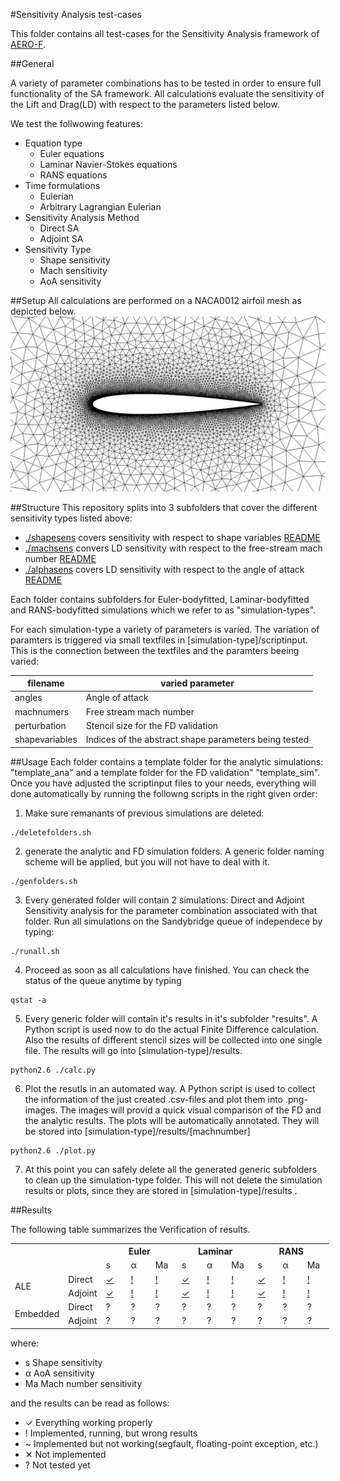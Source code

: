 #Sensitivity Analysis test-cases

This folder contains all test-cases for the Sensitivity Analysis framework of [AERO-F](http://frg.bitbucket.org/aero-f/index.html).


##General

A variety of parameter combinations has to be tested in order to ensure full functionality of the SA framework.
All calculations evaluate the sensitivity of the Lift and Drag(LD) with respect to the parameters listed below.

We test the follwowing features:

- Equation type
   - Euler equations
   - Laminar Navier-Stokes equations
   - RANS equations
- Time formulations
  - Eulerian
  - Arbitrary Lagrangian Eulerian
- Sensitivity Analysis Method
  - Direct SA
  - Adjoint SA
- Sensitivity Type
  - Shape sensitivity
  - Mach sensitivity
  - AoA sensitivity

##Setup
All calculations are performed on a NACA0012 airfoil mesh as depicted below.
![NACA0012](doc/mesh.png)

##Structure
This repository splits into 3 subfolders that cover the different sensitivity types listed above:
- [./shapesens](shapesens) covers sensitivity with respect to shape variables [README](./shapesens/README.md)
- [./machsens](machsens) convers LD sensitivity with respect to the free-stream mach number [README](./machsens/README.md)
- [./alphasens](alphasens) covers LD sensitivity with respect to the angle of attack [README](./alphasens/README.md)

Each folder contains subfolders for Euler-bodyfitted, Laminar-bodyfitted and RANS-bodyfitted simulations which we refer to as "simulation-types".

For each simulation-type a variety of parameters is varied. The variation of paramters is triggered via small textfiles in [simulation-type]/scriptinput.
This is the connection between the textfiles and the paramters beeing varied:

| filename | varied parameter |
|----------------|---------|
| angles | Angle of attack |
| machnumers | Free stream mach number |
| perturbation | Stencil size for the FD validation |
| shapevariables | Indices of the abstract shape parameters being tested |

##Usage
Each folder contains a template folder for the analytic simulations: "template_ana" and a template folder for the FD validation" "template_sim". Once you have adjusted the scriptinput files to your needs, everything will done automatically by running the followng scripts in the right given order:

1) Make sure remanants of previous simulations are deleted:
```{r, engine='bash', count_lines}
./deletefolders.sh
```
2) generate the analytic and FD simulation folders. A generic folder naming scheme will be applied, but you will not have to deal with it.
```{r, engine='bash', count_lines}
./genfolders.sh
```
3) Every generated folder will contain 2 simulations: Direct and Adjoint Sensitivity analysis for the parameter combination associated with that folder. Run all simulations on the Sandybridge queue of independece by typing:
```{r, engine='bash', count_lines}
./runall.sh
```
4) Proceed as soon as all calculations have finished. You can check the status of the queue anytime by typing
```{r, engine='bash', count_lines}
qstat -a
```
5) Every generic folder will contain it's results in it's subfolder "results". A Python script is used now to do the actual Finite Difference calculation. Also the results of different stencil sizes will be collected into one single file. The results will go into [simulation-type]/results.
```{r, engine='bash', count_lines}
python2.6 ./calc.py
```
6) Plot the resutls in an automated way. A Python script is used to collect the information of the just created .csv-files and plot them into .png-images. The images will provid a quick visual comparison of the FD and the analytic results. The plots will be automatically annotated. They will be stored into [simulation-type]/results/[machnumber]
```{r, engine='bash', count_lines}
python2.6 ./plot.py
```
7) At this point you can safely delete all the generated generic subfolders to clean up the simulation-type folder. This will not delete the simulation results or plots, since they are stored in [simulation-type]/results .


##Results

The following table summarizes the Verification of results.

<table class="tg" style="undefined;table-layout: fixed; width: 510px">
<colgroup>
<col style="width: 79px">
<col style="width: 56px">
<col style="width: 45px">
<col style="width: 45px">
<col style="width: 45px">
<col style="width: 45px">
<col style="width: 45px">
<col style="width: 45px">
<col style="width: 45px">
<col style="width: 45px">
<col style="width: 45px">
</colgroup>
  <tr>
    <th class="tg-031e" colspan="2" rowspan="2"></th>
    <th class="tg-hgcj" colspan="3">Euler</th>
    <th class="tg-amwm" colspan="3">Laminar</th>
    <th class="tg-amwm" colspan="3">RANS</th>
  </tr>
  <tr>
    <td class="tg-s6z2">s</td>
    <td class="tg-s6z2">α</td>
    <td class="tg-s6z2">Ma</td>
    <td class="tg-baqh">s</td>
    <td class="tg-baqh">α</td>
    <td class="tg-baqh">Ma</td>
    <td class="tg-baqh">s</td>
    <td class="tg-baqh">α</td>
    <td class="tg-baqh">Ma</td>
  </tr>
  <tr>
    <td class="tg-e3zv" rowspan="2">ALE</td>
    <td class="tg-031e">Direct</td>
    <td class="tg-031e"> <a href="shapesens/ALE_Euler/results">✓</a> </td>                 <!-- ALE-Direct-Euler-s -->
    <td class="tg-031e"> <a href="alphasens/ALE_Euler/results">!</a> </td>                 <!-- ALE-Direct-Euler-α -->
    <td class="tg-031e"> <a href="machsens/ALE_Euler/results">!</a> </td>                 <!-- ALE-Direct-Euler-Ma -->
    <td class="tg-yw4l"> <a href="shapesens/ALE_Laminar/results">✓</a> </td>                 <!-- ALE-Direct-Laminar-s -->
    <td class="tg-yw4l"> <a href="alphasens/ALE_Laminar/results">!</a> </td>                 <!-- ALE-Direct-Laminar-α -->
    <td class="tg-yw4l"> <a href="machsens/ALE_Laminar/results">!</a> </td>                 <!-- ALE-Direct-Laminar-Ma -->
    <td class="tg-yw4l"> <a href="shapesens/ALE_RANS/results">✓</a> </td>                 <!-- ALE-Direct-RANS-s -->
    <td class="tg-yw4l"> <a href="alphasens/ALE_RANS/results">!</a> </td>                 <!-- ALE-Direct-RANS-α -->
    <td class="tg-yw4l"> <a href="machsens/ALE_RANS/results">!</a> </td>                 <!-- ALE-Direct-RANS-Ma -->
  </tr>
  <tr>
    <td class="tg-031e">Adjoint</td>
    <td class="tg-031e"> <a href="shapesens/ALE_Euler/results">✓</a> </td>                 <!-- ALE-Adjoint-Euler-s -->
    <td class="tg-031e"> <a href="alphasens/ALE_Euler/results">!</a> </td>                 <!-- ALE-Adjoint-Euler-α -->
    <td class="tg-031e"> <a href="machsens/ALE_Euler/results">!</a> </td>                 <!-- ALE-Adjoint-Euler-Ma -->
    <td class="tg-yw4l"> <a href="shapesens/ALE_Laminar/results">✓</a> </td>                 <!-- ALE-Adjoint-Laminar-s -->
    <td class="tg-yw4l"> <a href="alphasens/ALE_Laminar/results">!</a> </td>                 <!-- ALE-Adjoint-Laminar-α -->
    <td class="tg-yw4l"> <a href="machsens/ALE_Laminar/results">!</a> </td>                 <!-- ALE-Adjoint-Laminar-Ma -->
    <td class="tg-yw4l"> <a href="shapesens/ALE_RANS/results">✓</a> </td>                 <!-- ALE-Adjoint-RANS-s -->
    <td class="tg-yw4l"> <a href="alphasens/ALE_RANS/results">!</a> </td>                 <!-- ALE-Adjoint-RANS-α -->
    <td class="tg-yw4l"> <a href="machsens/ALE_RANS/results">!</a> </td>                 <!-- ALE-Adjoint-RANS-Ma -->
  </tr>
  <tr>
    <td class="tg-9hbo" rowspan="2">Embedded</td>
    <td class="tg-yw4l">Direct</td>
    <td class="tg-yw4l">?</td>                 <!-- Embedded-Direct-Euler-s -->
    <td class="tg-yw4l">?</td>                 <!-- Embedded-Direct-Euler-α -->
    <td class="tg-yw4l">?</td>                 <!-- Embedded-Direct-Euler-Ma -->
    <td class="tg-yw4l">?</td>                 <!-- Embedded-Direct-Laminar-s -->
    <td class="tg-yw4l">?</td>                 <!-- Embedded-Direct-Laminar-α -->
    <td class="tg-yw4l">?</td>                 <!-- Embedded-Direct-Laminar-Ma -->
    <td class="tg-yw4l">?</td>                 <!-- Embedded-Direct-RANS-s -->
    <td class="tg-yw4l">?</td>                 <!-- Embedded-Direct-RANS-α -->
    <td class="tg-yw4l">?</td>                 <!-- Embedded-Direct-RANS-Ma -->
  </tr>
  <tr>
    <td class="tg-yw4l">Adjoint</td>
    <td class="tg-yw4l">?</td>                 <!-- Embedded-Adjoint-Euler-s -->
    <td class="tg-yw4l">?</td>                 <!-- Embedded-Adjoint-Euler-α -->
    <td class="tg-yw4l">?</td>                 <!-- Embedded-Adjoint-Euler-Ma -->
    <td class="tg-yw4l">?</td>                 <!-- Embedded-Adjoint-Laminar-s -->
    <td class="tg-yw4l">?</td>                 <!-- Embedded-Adjoint-Laminar-α -->
    <td class="tg-yw4l">?</td>                 <!-- Embedded-Adjoint-Laminar-Ma -->
    <td class="tg-yw4l">?</td>                 <!-- Embedded-Adjoint-RANS-s -->
    <td class="tg-yw4l">?</td>                 <!-- Embedded-Adjoint-RANS-α -->
    <td class="tg-yw4l">?</td>                 <!-- Embedded-Adjoint-RANS-Ma -->
  </tr>
</table>


where: 
- s Shape sensitivity
- α AoA sensitivity
- Ma Mach number sensitivity

and the results can be read as follows:
- ✓ Everything working properly
- ! Implemented, running, but wrong results
- ~ Implemented but not working(segfault, floating-point exception, etc.)
- ✕ Not implemented
- ? Not tested yet
